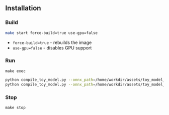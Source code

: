 ## Installation

### Build
```bash
make start force-build=true use-gpu=false
```
* `force-build=true` - rebuilds the image
* `use-gpu=false` - disables GPU support

### Run
```
make exec
```

```bash
python compile_toy_model.py --onnx_path=/home/workdir/assets/toy_model_opset11.onnx --artifacts_folder=/home/workdir/assets/artifacts compile
python compile_toy_model.py --onnx_path=/home/workdir/assets/toy_model_opset11.onnx --artifacts_folder=/home/workdir/assets/artifacts inference
```

### Stop
```
make stop
```
